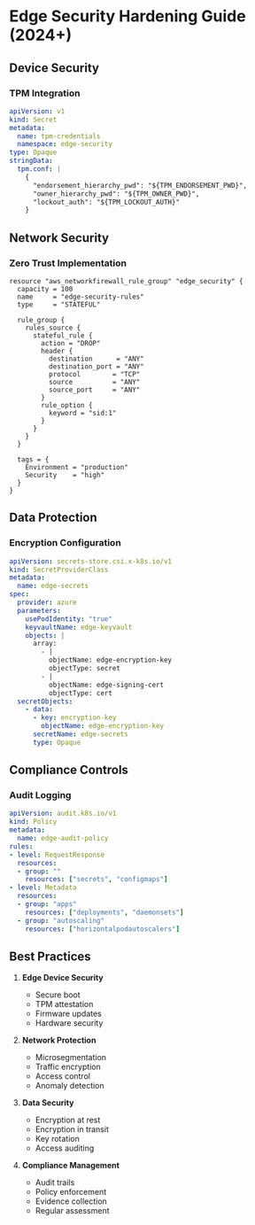 # Edge Security Hardening Guide (2024+)

## Device Security

### TPM Integration
```yaml
apiVersion: v1
kind: Secret
metadata:
  name: tpm-credentials
  namespace: edge-security
type: Opaque
stringData:
  tpm.conf: |
    {
      "endorsement_hierarchy_pwd": "${TPM_ENDORSEMENT_PWD}",
      "owner_hierarchy_pwd": "${TPM_OWNER_PWD}",
      "lockout_auth": "${TPM_LOCKOUT_AUTH}"
    }
```

## Network Security

### Zero Trust Implementation
```hcl
resource "aws_networkfirewall_rule_group" "edge_security" {
  capacity = 100
  name     = "edge-security-rules"
  type     = "STATEFUL"
  
  rule_group {
    rules_source {
      stateful_rule {
        action = "DROP"
        header {
          destination      = "ANY"
          destination_port = "ANY"
          protocol        = "TCP"
          source          = "ANY"
          source_port     = "ANY"
        }
        rule_option {
          keyword = "sid:1"
        }
      }
    }
  }

  tags = {
    Environment = "production"
    Security    = "high"
  }
}
```

## Data Protection

### Encryption Configuration
```yaml
apiVersion: secrets-store.csi.x-k8s.io/v1
kind: SecretProviderClass
metadata:
  name: edge-secrets
spec:
  provider: azure
  parameters:
    usePodIdentity: "true"
    keyvaultName: edge-keyvault
    objects: |
      array:
        - |
          objectName: edge-encryption-key
          objectType: secret
        - |
          objectName: edge-signing-cert
          objectType: cert
  secretObjects:
    - data:
      - key: encryption-key
        objectName: edge-encryption-key
      secretName: edge-secrets
      type: Opaque
```

## Compliance Controls

### Audit Logging
```yaml
apiVersion: audit.k8s.io/v1
kind: Policy
metadata:
  name: edge-audit-policy
rules:
- level: RequestResponse
  resources:
  - group: ""
    resources: ["secrets", "configmaps"]
- level: Metadata
  resources:
  - group: "apps"
    resources: ["deployments", "daemonsets"]
  - group: "autoscaling"
    resources: ["horizontalpodautoscalers"]
```

## Best Practices

1. **Edge Device Security**
   - Secure boot
   - TPM attestation
   - Firmware updates
   - Hardware security

2. **Network Protection**
   - Microsegmentation
   - Traffic encryption
   - Access control
   - Anomaly detection

3. **Data Security**
   - Encryption at rest
   - Encryption in transit
   - Key rotation
   - Access auditing

4. **Compliance Management**
   - Audit trails
   - Policy enforcement
   - Evidence collection
   - Regular assessment